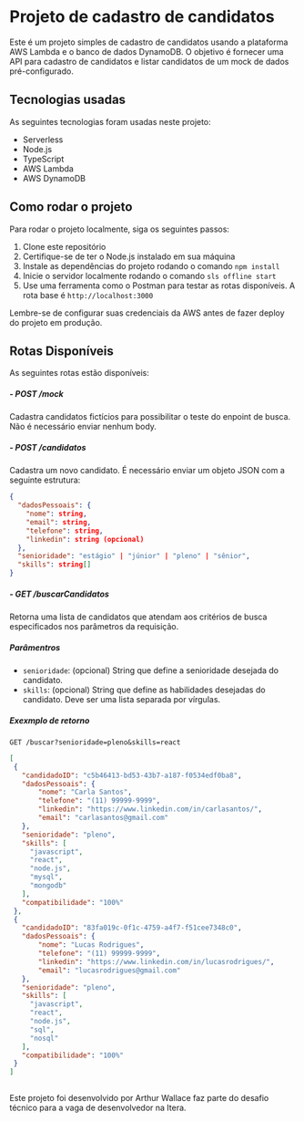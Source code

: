 # Projeto de cadastro de candidatos

Este é um projeto simples de cadastro de candidatos usando a plataforma AWS Lambda e o banco de dados DynamoDB. O objetivo é fornecer uma API para cadastro de candidatos e listar candidatos de um mock de dados pré-configurado.

## Tecnologias usadas

As seguintes tecnologias foram usadas neste projeto:

- Serverless
- Node.js
- TypeScript
- AWS Lambda
- AWS DynamoDB


## Como rodar o projeto

Para rodar o projeto localmente, siga os seguintes passos:

1. Clone este repositório
2. Certifique-se de ter o Node.js instalado em sua máquina
3. Instale as dependências do projeto rodando o comando `npm install`
4. Inicie o servidor localmente rodando o comando `sls offline start`
5. Use uma ferramenta como o Postman para testar as rotas disponíveis. A rota base é `http://localhost:3000`

Lembre-se de configurar suas credenciais da AWS antes de fazer deploy do projeto em produção.


## Rotas Disponíveis

As seguintes rotas estão disponíveis:

##### - POST /mock
Cadastra candidatos fictícios para possibilitar o teste do enpoint de busca. Não é necessário enviar nenhum body.


##### - POST /candidatos
Cadastra um novo candidato. É necessário enviar um objeto JSON com a seguinte estrutura:

```json
{
  "dadosPessoais": {
    "nome": string,
    "email": string,
    "telefone": string,
    "linkedin": string (opcional)
  },
  "senioridade": "estágio" | "júnior" | "pleno" | "sênior",
  "skills": string[]
}
```

##### - GET /buscarCandidatos
Retorna uma lista de candidatos que atendam aos critérios de busca especificados nos parâmetros da requisição.

##### Parâmentros
- `senioridade`: (opcional) String que define a senioridade desejada do candidato.
- `skills`: (opcional) String que define as habilidades desejadas do candidato. Deve ser uma lista separada por vírgulas.


##### Exexmplo de retorno
`GET /buscar?senioridade=pleno&skills=react`
 ```json
[
  {
    "candidadoID": "c5b46413-bd53-43b7-a187-f0534edf0ba8",
    "dadosPessoais": {
        "nome": "Carla Santos",
        "telefone": "(11) 99999-9999",
        "linkedin": "https://www.linkedin.com/in/carlasantos/",
        "email": "carlasantos@gmail.com"
    },
    "senioridade": "pleno",
    "skills": [
      "javascript",
      "react",
      "node.js",
      "mysql",
      "mongodb"
    ],
    "compatibilidade": "100%"
  },
  {
    "candidadoID": "83fa019c-0f1c-4759-a4f7-f51cee7348c0",
    "dadosPessoais": {
        "nome": "Lucas Rodrigues",
        "telefone": "(11) 99999-9999",
        "linkedin": "https://www.linkedin.com/in/lucasrodrigues/",
        "email": "lucasrodrigues@gmail.com"
    },
    "senioridade": "pleno",
    "skills": [
      "javascript",
      "react",
      "node.js",
      "sql",
      "nosql"
    ],
    "compatibilidade": "100%"
  }
]
  
```



Este projeto foi desenvolvido por Arthur Wallace faz parte do desafio técnico para a vaga de desenvolvedor na Itera.

